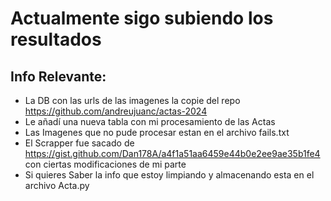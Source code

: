 # Actualmente sigo subiendo los resultados

## Info Relevante:
- La DB con las urls de las imagenes la copie del repo https://github.com/andreujuanc/actas-2024
- Le añadí una nueva tabla con mi procesamiento de las Actas
- Las Imagenes que no pude procesar estan en el archivo fails.txt
- El Scrapper fue sacado de https://gist.github.com/Dan178A/a4f1a51aa6459e44b0e2ee9ae35b1fe4 con ciertas modificaciones de mi parte
- Si quieres Saber la info que estoy limpiando y almacenando esta en el archivo Acta.py